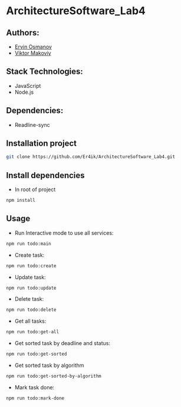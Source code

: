 # ArchitectureSoftware_Lab4

## Authors:
- [Ervin Osmanov](https://github.com/Er4ik)
- [Viktor Makoviy](https://github.com/Makov-Vik)

## Stack Technologies:
- JavaScript
- Node.js

## Dependencies:
- Readline-sync

## Installation project

```bash
git clone https://github.com/Er4ik/ArchitectureSoftware_Lab4.git
```

## Install dependencies

-  In root of project
```bash
npm install
```

## Usage

- Run Interactive mode to use all services:
```bash
npm run todo:main
```

- Create task:
```bash
npm run todo:create
```

- Update task:
```bash
npm run todo:update
```

- Delete task:
```bash
npm run todo:delete
```

- Get all tasks:
```bash
npm run todo:get-all
```

- Get sorted task by deadline and status:
```bash
npm run todo:get-sorted
```

- Get sorted task by algorithm
```bash
npm run todo:get-sorted-by-algorithm
```

- Mark task done:
```bash
npm run todo:mark-done
```
